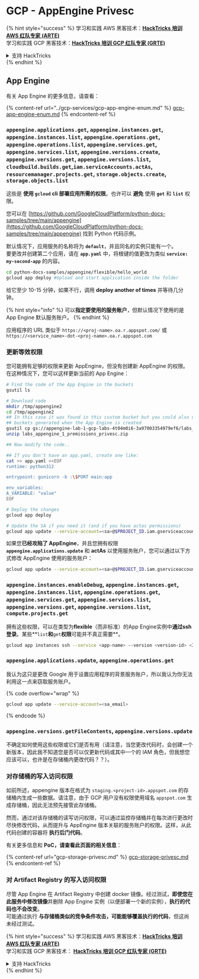 # GCP - AppEngine Privesc

{% hint style="success" %}
学习和实践 AWS 黑客技术：<img src="../../../.gitbook/assets/image (1) (1) (1) (1).png" alt="" data-size="line">[**HackTricks 培训 AWS 红队专家 (ARTE)**](https://training.hacktricks.xyz/courses/arte)<img src="../../../.gitbook/assets/image (1) (1) (1) (1).png" alt="" data-size="line">\
学习和实践 GCP 黑客技术：<img src="../../../.gitbook/assets/image (2) (1).png" alt="" data-size="line">[**HackTricks 培训 GCP 红队专家 (GRTE)**<img src="../../../.gitbook/assets/image (2) (1).png" alt="" data-size="line">](https://training.hacktricks.xyz/courses/grte)

<details>

<summary>支持 HackTricks</summary>

* 查看 [**订阅计划**](https://github.com/sponsors/carlospolop)!
* **加入** 💬 [**Discord 群组**](https://discord.gg/hRep4RUj7f) 或 [**Telegram 群组**](https://t.me/peass) 或 **关注** 我们的 **Twitter** 🐦 [**@hacktricks\_live**](https://twitter.com/hacktricks_live)**.**
* **通过向** [**HackTricks**](https://github.com/carlospolop/hacktricks) 和 [**HackTricks Cloud**](https://github.com/carlospolop/hacktricks-cloud) GitHub 仓库提交 PR 分享黑客技巧。

</details>
{% endhint %}

## App Engine

有关 App Engine 的更多信息，请查看：

{% content-ref url="../gcp-services/gcp-app-engine-enum.md" %}
[gcp-app-engine-enum.md](../gcp-services/gcp-app-engine-enum.md)
{% endcontent-ref %}

### `appengine.applications.get`, `appengine.instances.get`, `appengine.instances.list`, `appengine.operations.get`, `appengine.operations.list`, `appengine.services.get`, `appengine.services.list`, `appengine.versions.create`, `appengine.versions.get`, `appengine.versions.list`, `cloudbuild.builds.get`,`iam.serviceAccounts.actAs`, `resourcemanager.projects.get`, `storage.objects.create`, `storage.objects.list`

这些是 **使用 `gcloud` cli 部署应用所需的权限**。也许可以 **避免** 使用 **`get`** 和 **`list`** 权限。

您可以在 [https://github.com/GoogleCloudPlatform/python-docs-samples/tree/main/appengine](https://github.com/GoogleCloudPlatform/python-docs-samples/tree/main/appengine) 找到 Python 代码示例。

默认情况下，应用服务的名称将为 **`default`**，并且同名的实例只能有一个。\
要更改并创建第二个应用，请在 **`app.yaml`** 中，将根键的值更改为类似 **`service: my-second-app`** 的内容。
```bash
cd python-docs-samples/appengine/flexible/hello_world
gcloud app deploy #Upload and start application inside the folder
```
给它至少 10-15 分钟，如果不行，调用 **deploy another of times** 并等待几分钟。

{% hint style="info" %}
可以**指定要使用的服务账户**，但默认情况下使用的是 App Engine 默认服务账户。
{% endhint %}

应用程序的 URL 类似于 `https://<proj-name>.oa.r.appspot.com/` 或 `https://<service_name>-dot-<proj-name>.oa.r.appspot.com`

### 更新等效权限

您可能拥有足够的权限来更新 AppEngine，但没有创建新 AppEngine 的权限。在这种情况下，您可以这样更新当前的 App Engine：
```bash
# Find the code of the App Engine in the buckets
gsutil ls

# Download code
mkdir /tmp/appengine2
cd /tmp/appengine2
## In this case it was found in this custom bucket but you could also use the
## buckets generated when the App Engine is created
gsutil cp gs://appengine-lab-1-gcp-labs-4t04m0i6-3a97003354979ef6/labs_appengine_1_premissions_privesc.zip .
unzip labs_appengine_1_premissions_privesc.zip

## Now modify the code..

## If you don't have an app.yaml, create one like:
cat >> app.yaml <<EOF
runtime: python312

entrypoint: gunicorn -b :\$PORT main:app

env_variables:
A_VARIABLE: "value"
EOF

# Deploy the changes
gcloud app deploy

# Update the SA if you need it (and if you have actas permissions)
gcloud app update --service-account=<sa>@$PROJECT_ID.iam.gserviceaccount.com
```
如果您**已经攻陷了 AppEngine**，并且您拥有权限 **`appengine.applications.update`** 和 **actAs** 以使用服务账户，您可以通过以下方式修改 AppEngine 使用的服务账户：
```bash
gcloud app update --service-account=<sa>@$PROJECT_ID.iam.gserviceaccount.com
```
### `appengine.instances.enableDebug`, `appengine.instances.get`, `appengine.instances.list`, `appengine.operations.get`, `appengine.services.get`, `appengine.services.list`, `appengine.versions.get`, `appengine.versions.list`, `compute.projects.get`

拥有这些权限，可以在类型为**flexible**（而非标准）的App Engine实例中**通过ssh登录**。某些**`list`**和**`get`**权限**可能并不真正需要**。
```bash
gcloud app instances ssh --service <app-name> --version <version-id> <ID>
```
### `appengine.applications.update`, `appengine.operations.get`

我认为这只是更改 Google 用于设置应用程序的背景服务账户，所以我认为你无法利用这一点来窃取服务账户。

{% code overflow="wrap" %}
```bash
gcloud app update --service-account=<sa_email>
```
{% endcode %}

### `appengine.versions.getFileContents`, `appengine.versions.update`

不确定如何使用这些权限或它们是否有用（请注意，当您更改代码时，会创建一个新版本，因此我不知道您是否可以仅更新代码或其中一个的 IAM 角色，但我想您应该可以，也许是在存储桶内更改代码？？）。

### 对存储桶的写入访问权限

如前所述，appengine 版本在格式为 `staging.<project-id>.appspot.com` 的存储桶内生成一些数据。请注意，由于 GCP 用户没有权限使用域名 `appspot.com` 生成存储桶，因此无法预先接管此存储桶。

然而，通过对该存储桶的读写访问权限，可以通过监控存储桶并在每次进行更改时尽快修改代码，从而提升与 AppEngine 版本关联的服务账户的权限。这样，从此代码创建的容器将 **执行后门代码**。

有关更多信息和 **PoC，请查看此页面的相关信息**：

{% content-ref url="gcp-storage-privesc.md" %}
[gcp-storage-privesc.md](gcp-storage-privesc.md)
{% endcontent-ref %}

### 对 Artifact Registry 的写入访问权限

尽管 App Engine 在 Artifact Registry 中创建 docker 镜像。经过测试，**即使您在此服务中修改镜像**并删除 App Engine 实例（以便部署一个新的实例），**执行的代码也不会改变**。\
可能通过执行 **与存储桶类似的竞争条件攻击，可能能够覆盖执行的代码**，但这尚未经过测试。

{% hint style="success" %}
学习和实践 AWS 黑客技术：<img src="../../../.gitbook/assets/image (1) (1) (1) (1).png" alt="" data-size="line">[**HackTricks 培训 AWS 红队专家 (ARTE)**](https://training.hacktricks.xyz/courses/arte)<img src="../../../.gitbook/assets/image (1) (1) (1) (1).png" alt="" data-size="line">\
学习和实践 GCP 黑客技术： <img src="../../../.gitbook/assets/image (2) (1).png" alt="" data-size="line">[**HackTricks 培训 GCP 红队专家 (GRTE)**<img src="../../../.gitbook/assets/image (2) (1).png" alt="" data-size="line">](https://training.hacktricks.xyz/courses/grte)

<details>

<summary>支持 HackTricks</summary>

* 查看 [**订阅计划**](https://github.com/sponsors/carlospolop)!
* **加入** 💬 [**Discord 群组**](https://discord.gg/hRep4RUj7f) 或 [**电报群组**](https://t.me/peass) 或 **在** **Twitter** 🐦 [**@hacktricks\_live**](https://twitter.com/hacktricks_live)** 上关注我们。**
* **通过向** [**HackTricks**](https://github.com/carlospolop/hacktricks) 和 [**HackTricks Cloud**](https://github.com/carlospolop/hacktricks-cloud) github 仓库提交 PR 来分享黑客技巧。

</details>
{% endhint %}
